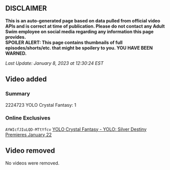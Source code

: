 ## DISCLAIMER
**This is an auto-generated page based on data pulled from official video APIs and is correct at time of publication. Please do not contact any Adult Swim employee on social media regarding any information this page provides.**  
**SPOILER ALERT: This page contains thumbnails of full episodes/shorts/etc. that might be spoilery to you. YOU HAVE BEEN WARNED.**  

_Last Update: January 8, 2023 at 12:30:24 EST_
## Video added
### Summary
2224723 YOLO Crystal Fantasy: 1  
### Online Exclusives
`AYWIcfJIuLQD-MTtYfcv` [YOLO Crystal Fantasy - YOLO: Silver Destiny Premieres January 22](https://www.adultswim.com/videos/yolo-crystal-fantasy/yolo-silver-destiny-premieres-january-22)  
## Video removed
No videos were removed.  
